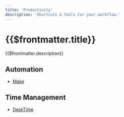 ```yaml
---
title: 'Productivity'
description: 'Shortcuts & Tools for your workflow.'
---
```

<h1>{{$frontmatter.title}}</h1>
{{$frontmatter.description}}


## Automation
- [Make](https://www.make.com/en)


## Time Management
- [DeskTime](https://desktime.com)

